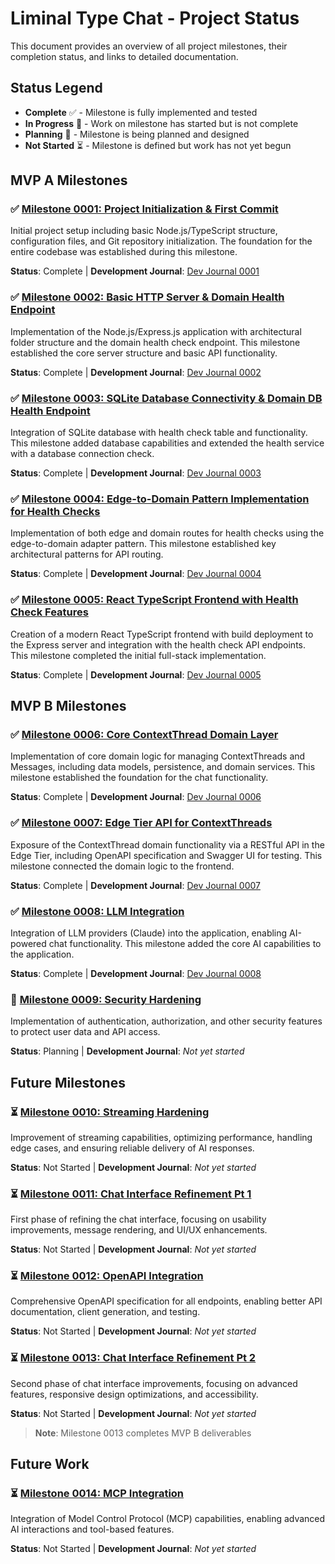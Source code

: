 # Liminal Type Chat - Project Status

This document provides an overview of all project milestones, their completion status, and links to detailed documentation.

## Status Legend
- **Complete** ✅ - Milestone is fully implemented and tested
- **In Progress** 🔄 - Work on milestone has started but is not complete
- **Planning** 📝 - Milestone is being planned and designed
- **Not Started** ⏳ - Milestone is defined but work has not yet begun

## MVP A Milestones

### ✅ [Milestone 0001: Project Initialization & First Commit](./project-planning/milestone-0001-project-initialization.md)

Initial project setup including basic Node.js/TypeScript structure, configuration files, and Git repository initialization. The foundation for the entire codebase was established during this milestone.

**Status**: Complete | **Development Journal**: [Dev Journal 0001](./dev-journal/dev-journal-0001.md)

### ✅ [Milestone 0002: Basic HTTP Server & Domain Health Endpoint](./project-planning/milestone-0002-basic-http-server.md)

Implementation of the Node.js/Express.js application with architectural folder structure and the domain health check endpoint. This milestone established the core server structure and basic API functionality.

**Status**: Complete | **Development Journal**: [Dev Journal 0002](./dev-journal/dev-journal-0002.md)

### ✅ [Milestone 0003: SQLite Database Connectivity & Domain DB Health Endpoint](./project-planning/milestone-0003-sqlite-database-connectivity.md)

Integration of SQLite database with health check table and functionality. This milestone added database capabilities and extended the health service with a database connection check.

**Status**: Complete | **Development Journal**: [Dev Journal 0003](./dev-journal/dev-journal-0003.md)

### ✅ [Milestone 0004: Edge-to-Domain Pattern Implementation for Health Checks](./project-planning/milestone-0004-edge-to-domain-pattern.md)

Implementation of both edge and domain routes for health checks using the edge-to-domain adapter pattern. This milestone established key architectural patterns for API routing.

**Status**: Complete | **Development Journal**: [Dev Journal 0004](./dev-journal/dev-journal-0004.md)

### ✅ [Milestone 0005: React TypeScript Frontend with Health Check Features](./project-planning/milestone-0005-react-typescript-frontend.md)

Creation of a modern React TypeScript frontend with build deployment to the Express server and integration with the health check API endpoints. This milestone completed the initial full-stack implementation.

**Status**: Complete | **Development Journal**: [Dev Journal 0005](./dev-journal/dev-journal-0005.md)

## MVP B Milestones

### ✅ [Milestone 0006: Core ContextThread Domain Layer](./project-planning/milestone-0006-domain-layer-v2.md)

Implementation of core domain logic for managing ContextThreads and Messages, including data models, persistence, and domain services. This milestone established the foundation for the chat functionality.

**Status**: Complete | **Development Journal**: [Dev Journal 0006](./dev-journal/dev-journal-0006.md)

### ✅ [Milestone 0007: Edge Tier API for ContextThreads](./project-planning/milestone-0007-edge-api.md)

Exposure of the ContextThread domain functionality via a RESTful API in the Edge Tier, including OpenAPI specification and Swagger UI for testing. This milestone connected the domain logic to the frontend.

**Status**: Complete | **Development Journal**: [Dev Journal 0007](./dev-journal/dev-journal-0007.md)

### ✅ [Milestone 0008: LLM Integration](./project-planning/milestone-0008-llm-integration.md)

Integration of LLM providers (Claude) into the application, enabling AI-powered chat functionality. This milestone added the core AI capabilities to the application.

**Status**: Complete | **Development Journal**: [Dev Journal 0008](./dev-journal/dev-journal-0008.md)

### 📝 [Milestone 0009: Security Hardening](./project-planning/milestone-0009-security-hardening.md)

Implementation of authentication, authorization, and other security features to protect user data and API access.

**Status**: Planning | **Development Journal**: *Not yet started*

## Future Milestones

### ⏳ [Milestone 0010: Streaming Hardening](./project-planning/milestone-0010-streaming-hardening.md)

Improvement of streaming capabilities, optimizing performance, handling edge cases, and ensuring reliable delivery of AI responses.

**Status**: Not Started | **Development Journal**: *Not yet started*

### ⏳ [Milestone 0011: Chat Interface Refinement Pt 1](./project-planning/milestone-0011-chat-interface-refinement-pt1.md)

First phase of refining the chat interface, focusing on usability improvements, message rendering, and UI/UX enhancements.

**Status**: Not Started | **Development Journal**: *Not yet started*

### ⏳ [Milestone 0012: OpenAPI Integration](./project-planning/milestone-0012-openapi-integration.md)

Comprehensive OpenAPI specification for all endpoints, enabling better API documentation, client generation, and testing.

**Status**: Not Started | **Development Journal**: *Not yet started*

### ⏳ [Milestone 0013: Chat Interface Refinement Pt 2](./project-planning/milestone-0013-chat-interface-refinement-pt2.md)

Second phase of chat interface improvements, focusing on advanced features, responsive design optimizations, and accessibility.

**Status**: Not Started | **Development Journal**: *Not yet started*

> **Note**: Milestone 0013 completes MVP B deliverables

## Future Work

### ⏳ [Milestone 0014: MCP Integration](./project-planning/milestone-0014-mcp-integration.md)

Integration of Model Control Protocol (MCP) capabilities, enabling advanced AI interactions and tool-based features.

**Status**: Not Started | **Development Journal**: *Not yet started*
